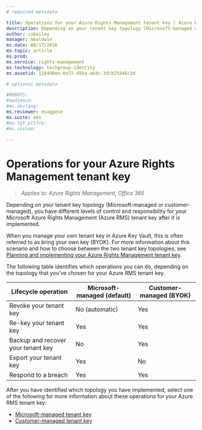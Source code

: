 ```yaml
---
# required metadata

title: Operations for your Azure Rights Management tenant key | Azure RMS
description: Depending on your tenant key topology (Microsoft-managed or customer-managed), you have different levels of control and responsibility for your Microsoft Azure Rights Management (Azure RMS) tenant key after it is implemented.
author: cabailey
manager: mbaldwin
ms.date: 08/17/2016
ms.topic: article
ms.prod:
ms.service: rights-management
ms.technology: techgroup-identity
ms.assetid: 1284d0ee-0a72-45ba-a64c-3dcb25846c3d

# optional metadata

#ROBOTS:
#audience:
#ms.devlang:
ms.reviewer: esaggese
ms.suite: ems
#ms.tgt_pltfrm:
#ms.custom:

---
```


# Operations for your Azure Rights Management tenant key

>*Applies to: Azure Rights Management, Office 365*

Depending on your tenant key topology (Microsoft-managed or customer-managed), you have different levels of control and responsibility for your Microsoft Azure Rights Management (Azure RMS) tenant key after it is implemented.

When you manage your own tenant key in Azure Key Vault, this is often referred to as bring your own key (BYOK). For more information about this scenario and how to choose between the two tenant key topologies, see [Planning and implementing your Azure Rights Management tenant key](../plan-design/plan-implement-tenant-key.md).

The following table identifies which operations you can do, depending on the topology that you’ve chosen for your Azure RMS tenant key.

|Lifecycle operation|Microsoft-managed (default)|Customer-managed (BYOK)|
|-----------------------|-------------------------------|---------------------------|
|Revoke your tenant key|No (automatic)|Yes|
|Re-key your tenant key|Yes|Yes|
|Backup and recover your tenant key|No|Yes|
|Export your tenant key|Yes|No|
|Respond to a breach|Yes|Yes|

After you have identified which topology you have implemented, select one of the following for more information about these operations for your Azure RMS tenant key:


- [Microsoft-managed tenant key](operations-microsoft-managed-tenant-key.md)
- [Customer-managed tenant key](operations-customer-managed-tenant-key.md)




